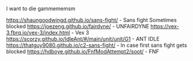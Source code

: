 I want to die
gammememsm

https://shaungoodwingd.github.io/sans-fight/ - Sans fight
Sometimes blocked https://joezeng.github.io/fairdyne/ - UNFAIRDYNE
https://vex-3.fbrq.io/vex-3/index.html - Vex 3
https://scorzy.github.io/IdleAnt/#/main/unit/unit/G1 - ANT IDLE
https://thatguy9080.github.io/c2-sans-fight/ - In case first sans fight gets blocked
https://hdboye.github.io/FnfModAttempt2/soot/ - FNF
